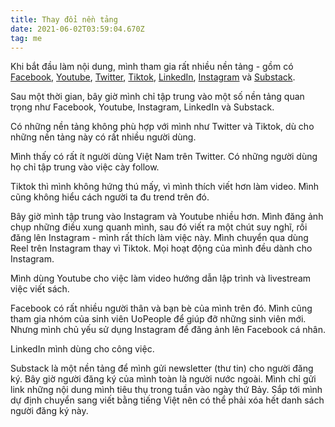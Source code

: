 ```yaml
---
title: Thay đổi nền tảng
date: 2021-06-02T03:59:04.670Z
tag: me
---
```

Khi bắt đầu làm nội dung, mình tham gia rất nhiều nền tảng - gồm có [Facebook](https://www.facebook.com/koogio), [Youtube](https://www.youtube.com/channel/UCXykqt3V2-9bYXKWZRcH0rA), [Twitter](https://twitter.com/phongduonglh), [Tiktok](https://www.tiktok.com/@koogio), [LinkedIn](https://www.linkedin.com/in/phongduonglh/), [Instagram](https://www.instagram.com/phongduonglh/) và [Substack](https://koogio.substack.com/).

Sau một thời gian, bây giờ mình chỉ tập trung vào một số nền tảng quan trọng như Facebook, Youtube, Instagram, LinkedIn và Substack.

Có những nền tảng không phù hợp với mình như Twitter và Tiktok, dù cho những nền tảng này có rất nhiều người dùng.

Mình thấy có rất ít người dùng Việt Nam trên Twitter. Có những người dùng họ chỉ tập trung vào việc cày follow.

Tiktok thì mình không hứng thú mấy, vì mình thích viết hơn làm video. Mình cũng không hiểu cách người ta đu trend trên đó.

Bây giờ mình tập trung vào Instagram và Youtube nhiều hơn. Mình đăng ảnh chụp những điều xung quanh mình, sau đó viết ra một chút suy nghĩ, rồi đăng lên Instagram - mình rất thích làm việc này. Mình chuyển qua dùng Reel trên Instagram thay vì Tiktok. Mọi hoạt động của mình đều dành cho Instagram.

Mình dùng Youtube cho việc làm video hướng dẫn lập trình và livestream việc viết sách.

Facebook có rất nhiều người thân và bạn bè của mình trên đó. Mình cũng tham gia nhóm của sinh viên UoPeople để giúp đỡ những sinh viên mới. Nhưng mình chủ yếu sử dụng Instagram để đăng ảnh lên Facebook cá nhân.

LinkedIn mình dùng cho công việc.

Substack là một nền tảng để mình gửi newsletter (thư tin) cho người đăng ký. Bây giờ người đăng ký của mình toàn là người nước ngoài. Mình chỉ gửi link những nội dung mình tiêu thụ trong tuần vào ngày thứ Bảy. Sắp tới mình dự định chuyển sang viết bằng tiếng Việt nên có thể phải xóa hết danh sách người đăng ký này.